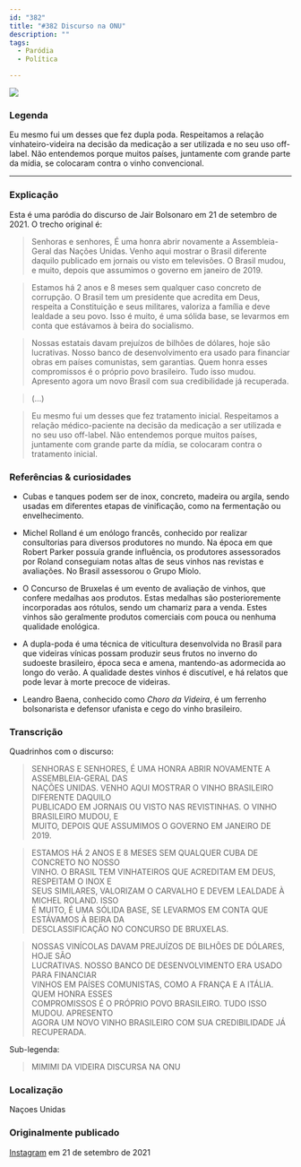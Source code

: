```yaml
---
id: "382"
title: "#382 Discurso na ONU"
description: ""
tags:
  - Paródia
  - Política

---
```


![](https://bebiodicionario-com.s3.amazonaws.com/media/posts/202109/242521198_3004137116525909_7043453760360226683_n_17909672209999248.jpg)

### Legenda

Eu mesmo fui um desses que fez dupla poda. Respeitamos a relação vinhateiro-videira na decisão da medicação a ser utilizada e no seu uso off-label. Não entendemos porque muitos países, juntamente com grande parte da mídia, se colocaram contra o vinho convencional.

---

### Explicação

Esta é uma paródia do discurso de Jair Bolsonaro em 21 de setembro de 2021. O trecho original é:
> Senhoras e senhores, É uma honra abrir novamente a Assembleia-Geral das Nações Unidas.
> Venho aqui mostrar o Brasil diferente daquilo publicado em jornais ou visto em televisões.
> O Brasil mudou, e muito, depois que assumimos o governo em janeiro de 2019.

> Estamos há 2 anos e 8 meses sem qualquer caso concreto de corrupção.
> O Brasil tem um presidente que acredita em Deus, respeita a Constituição e seus militares, valoriza a família e deve lealdade a seu povo.
> Isso é muito, é uma sólida base, se levarmos em conta que estávamos à beira do socialismo.

> Nossas estatais davam prejuízos de bilhões de dólares, hoje são lucrativas.
> Nosso banco de desenvolvimento era usado para financiar obras em países comunistas, sem garantias. Quem honra esses compromissos é o próprio povo brasileiro.
> Tudo isso mudou. Apresento agora um novo Brasil com sua credibilidade já recuperada.

> (...)

> Eu mesmo fui um desses que fez tratamento inicial. Respeitamos a relação médico-paciente na decisão da medicação a ser utilizada e no seu uso off-label.
> Não entendemos porque muitos países, juntamente com grande parte da mídia, se colocaram contra o tratamento inicial.


### Referências & curiosidades
- Cubas e tanques podem ser de inox, concreto, madeira ou argila, sendo usadas em diferentes etapas de vinificação, como na fermentação ou envelhecimento.
- Michel Rolland é um enólogo francês, conhecido por realizar consultorias para diversos produtores no mundo. Na época em que Robert Parker possuía grande influência, os produtores assessorados por Roland conseguiam notas altas de seus vinhos nas revistas e avaliações. No Brasil assessorou o Grupo Miolo.
- O Concurso de Bruxelas é um evento de avaliação de vinhos, que confere medalhas aos produtos. Estas medalhas são posterioremente incorporadas aos rótulos, sendo um chamariz para a venda. Estes vinhos são geralmente produtos comerciais com pouca ou nenhuma qualidade enológica.
- A dupla-poda é uma técnica de viticultura desenvolvida no Brasil para que videiras vínicas possam produzir seus frutos no inverno do sudoeste brasileiro, época seca e amena, mantendo-as adormecida ao longo do verão. A qualidade destes vinhos é discutível, e há relatos que pode levar à morte precoce de videiras.

- Leandro Baena, conhecido como *Choro da Videira*, é um ferrenho bolsonarista e defensor ufanista e cego do vinho brasileiro.

### Transcrição
Quadrinhos com o discurso:

> SENHORAS E SENHORES, É UMA HONRA ABRIR NOVAMENTE A ASSEMBLEIA-GERAL DAS  
> NAÇÕES UNIDAS. VENHO AQUI MOSTRAR O VINHO BRASILEIRO DIFERENTE DAQUILO  
> PUBLICADO EM JORNAIS OU VISTO NAS REVISTINHAS. O VINHO BRASILEIRO MUDOU, E  
> MUITO, DEPOIS QUE ASSUMIMOS O GOVERNO EM JANEIRO DE 2019.  

> ESTAMOS HÁ 2 ANOS E 8 MESES SEM QUALQUER CUBA DE CONCRETO NO NOSSO  
> VINHO. O BRASIL TEM VINHATEIROS QUE ACREDITAM EM DEUS, RESPEITAM O INOX E  
> SEUS SIMILARES, VALORIZAM O CARVALHO E DEVEM LEALDADE À MICHEL ROLAND. ISSO  
> É MUITO, É UMA SÓLIDA BASE, SE LEVARMOS EM CONTA QUE ESTÁVAMOS À BEIRA DA  
> DESCLASSIFICAÇÃO NO CONCURSO DE BRUXELAS.

> NOSSAS VINÍCOLAS DAVAM PREJUÍZOS DE BILHÕES DE DÓLARES, HOJE SÃO  
> LUCRATIVAS. NOSSO BANCO DE DESENVOLVIMENTO ERA USADO PARA FINANCIAR  
> VINHOS EM PAÍSES COMUNISTAS, COMO A FRANÇA E A ITÁLIA. QUEM HONRA ESSES  
> COMPROMISSOS É O PRÓPRIO POVO BRASILEIRO. TUDO ISSO MUDOU. APRESENTO  
> AGORA UM NOVO VINHO BRASILEIRO COM SUA CREDIBILIDADE JÁ RECUPERADA.


Sub-legenda:
> MIMIMI DA VIDEIRA
> DISCURSA NA ONU



### Localização
Naçoes Unidas

### Originalmente publicado

[Instagram](https://www.instagram.com/p/CUGp9lWrDl2/) em 21 de setembro de 2021
